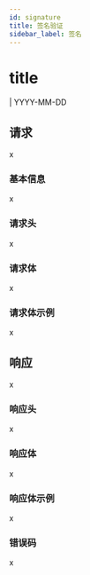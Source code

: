 ```yaml
---
id: signature
title: 签名验证
sidebar_label: 签名
---
```


# title
| YYYY-MM-DD

## 请求
x

### 基本信息
x

### 请求头
x

### 请求体
x

### 请求体示例
x

## 响应
x

### 响应头
x

### 响应体
x

### 响应体示例
x

### 错误码
x

